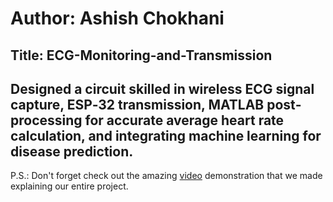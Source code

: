 # Author: Ashish Chokhani

## Title: ECG-Monitoring-and-Transmission

Designed a circuit skilled in wireless ECG signal capture, ESP‐32 transmission, MATLAB post‐processing for accurate average heart rate calculation, and integrating machine learning for disease prediction.
 ---

P.S.: Don't forget check out the amazing [video](https://iiitaphyd-my.sharepoint.com/personal/vedant_nipane_students_iiit_ac_in/_layouts/15/stream.aspx?id=%2Fpersonal%2Fvedant%5Fnipane%5Fstudents%5Fiiit%5Fac%5Fin%2FDocuments%2FADHYAYA%204%2FElectronic%20Workshop%2D2%2FProject%202%2FFinal%20Zip%2FECG%2Emp4&ga=1&referrer=StreamWebApp%2EWeb&referrerScenario=AddressBarCopied%2Eview%2E2d33bd38%2D54c2%2D4018%2D840a%2D6c8b4ed4355d) demonstration that we made explaining our entire project.
